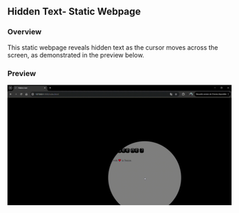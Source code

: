 ## Hidden Text- Static Webpage
### Overview
This static webpage reveals hidden text as the cursor moves across the screen, as demonstrated in the preview below.
### Preview
![Hidden Text- Static Webpage](images/preview.gif)
